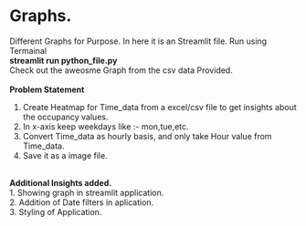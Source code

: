 # Graphs.
Different Graphs for Purpose.
In here it is an Streamlit file. Run using Termainal </br><b>streamlit run python_file.py</b>
  </br>
  Check out the aweosme Graph from the csv data Provided.</br>
  </br><b> Problem Statement</b>
  </br>
  1. Create Heatmap for Time_data from a excel/csv file to get insights about the occupancy values.
  2. In x-axis keep weekdays like :- mon,tue,etc.
  3. Convert Time_data as hourly basis, and only take Hour value from Time_data.
  4. Save it as a image file.
</br>
<b>Additional Insights added.</b>
</br>
1. Showing graph in streamlit application.</br>
2. Addition of Date filters in aplication.</br>
3. Styling of Application.

